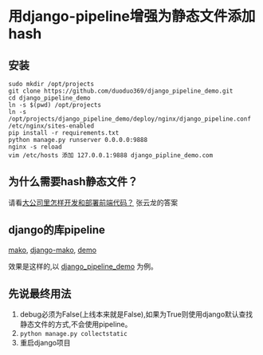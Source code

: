 用django-pipeline增强为静态文件添加hash
===

安装
---
    sudo mkdir /opt/projects
    git clone https://github.com/duoduo369/django_pipeline_demo.git
    cd django_pipeline_demo
    ln -s $(pwd) /opt/projects
    ln -s /opt/projects/django_pipeline_demo/deploy/nginx/django_pipeline.conf /etc/nginx/sites-enabled
    pip install -r requirements.txt
    python manage.py runserver 0.0.0.0:9888
    nginx -s reload
    vim /etc/hosts 添加 127.0.0.1:9888 django_pipline_demo.com

为什么需要hash静态文件？
---

请看[大公司里怎样开发和部署前端代码？](http://www.zhihu.com/question/20790576) 张云龙的答案


django的库pipeline
---

[mako](http://www.makotemplates.org/),  [django-mako](https://github.com/jurgns/django-mako),  [demo](https://github.com/duoduo369/django_pipeline_demo)

效果是这样的,以 [django_pipeline_demo](https://github.com/duoduo369/django_pipeline_demo) 为例。

先说最终用法
---

1. debug必须为False(上线本来就是False),如果为True则使用django默认查找静态文件的方式,不会使用pipeline。
2. `python manage.py collectstatic`
3. 重启django项目

